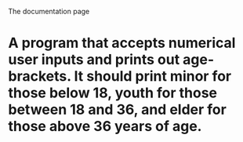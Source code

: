 The documentation page

# A program that accepts numerical user inputs and prints out age-brackets. It should print minor for those below 18, youth for those between 18 and 36, and elder for those above 36 years of age.
